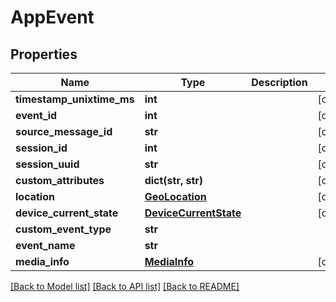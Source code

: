 # AppEvent

## Properties
Name | Type | Description | Notes
------------ | ------------- | ------------- | -------------
**timestamp_unixtime_ms** | **int** |  | [optional] 
**event_id** | **int** |  | [optional] 
**source_message_id** | **str** |  | [optional] 
**session_id** | **int** |  | [optional] 
**session_uuid** | **str** |  | [optional] 
**custom_attributes** | **dict(str, str)** |  | [optional] 
**location** | [**GeoLocation**](GeoLocation.md) |  | [optional] 
**device_current_state** | [**DeviceCurrentState**](DeviceCurrentState.md) |  | [optional] 
**custom_event_type** | **str** |  | 
**event_name** | **str** |  | 
**media_info** | [**MediaInfo**](MediaInfo.md) |  | [optional] 

[[Back to Model list]](../README.md#documentation-for-models) [[Back to API list]](../README.md#documentation-for-api-endpoints) [[Back to README]](../README.md)


